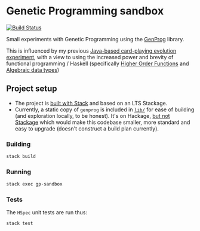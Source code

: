 Genetic Programming sandbox
===========================
[![Build Status](https://travis-ci.org/declension/gp-sandbox.svg?branch=master)](https://travis-ci.org/declension/gp-sandbox)

Small experiments with Genetic Programming using the [GenProg](http://hackage.haskell.org/package/genprog) library.

This is influenced by my previous [Java-based card-playing evolution experiment](https://github.com/declension/OhHellStrategyEvolution/), with a view to using the increased power and brevity of functional programming / Haskell (specifically [Higher Order Functions](https://wiki.haskell.org/HOF) and [Algebraic data types](https://wiki.haskell.org/Algebraic_data_type))

Project setup
-------------

 * The project is [built with Stack](stack.yaml) and based on an LTS Stackage.
 * Currently, a static copy of `genprog` is included in [`lib/`](lib/) for ease of building (and exploration locally, to be honest). It's on Hackage, [but not Stackage](https://github.com/jsnajder/genprog/issues/2) which would make this codebase smaller, more standard and easy to upgrade (doesn't construct a build plan currently).

### Building

```bash
stack build
```

### Running
```bash
stack exec gp-sandbox
```


### Tests
The `HSpec` unit tests are run thus:
```bash
stack test
```
